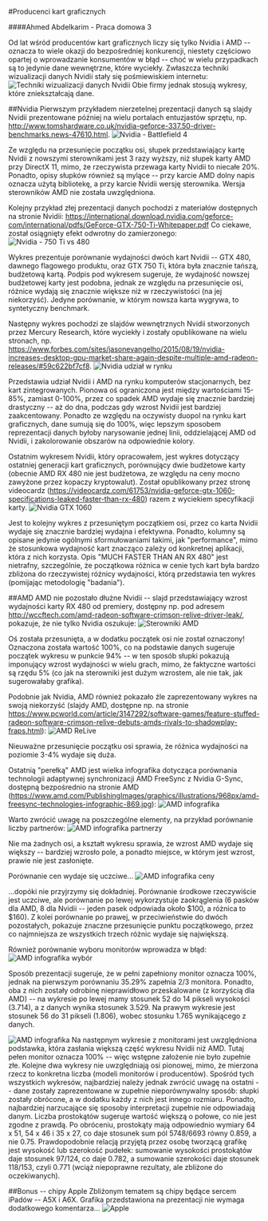 #Producenci kart graficznych

####Ahmed Abdelkarim - Praca domowa 3

Od lat wśród producentów kart graficznych liczy się tylko Nvidia i AMD -- oznacza to wiele okazji do bezpośredniej konkurencji, niestety częściowo opartej o wprowadzanie konsumentów w błąd -- choć w wielu przypadkach są to jedynie dane wewnętrzne, które wyciekły. Zwłaszcza techniki wizualizacji danych Nvidii stały się pośmiewiskiem internetu: 
![Techniki wizualizacji danych Nvidii](graph_techniques.png)
Obie firmy jednak stosują wykresy, które zniekształcają dane.

##Nvidia
Pierwszym przykładem nierzetelnej prezentacji danych są slajdy Nvidii prezentowane później na wielu portalach entuzjastów sprzętu, np. http://www.tomshardware.co.uk/nvidia-geforce-337.50-driver-benchmarks,news-47610.html.
![Nvidia - Battlefield 4](nvidia1.png)

Ze względu na przesunięcie początku osi, słupek przedstawiający kartę Nvidii z nowszymi sterownikami jest 3 razy wyższy, niż słupek karty AMD przy DirectX 11, mimo, że rzeczywista przewaga karty Nvidii to niecałe 20%. Ponadto, opisy słupków również są mylące -- przy karcie AMD dolny napis oznacza użytą bibliotekę, a przy karcie Nvidii wersję sterownika. Wersja sterowników AMD nie została uwzględniona.

Kolejny przykład złej prezentacji danych pochodzi z materiałów dostępnych na stronie Nvidii: https://international.download.nvidia.com/geforce-com/international/pdfs/GeForce-GTX-750-Ti-Whitepaper.pdf
Co ciekawe, został osiągnięty efekt odwrotny do zamierzonego:
![Nvidia - 750 Ti vs 480](nvidia2.png)

Wykres prezentuje porównanie wydajności dwóch kart Nvidii -- GTX 480, dawnego flagowego produktu, oraz GTX 750 Ti, która była znacznie tańszą, budżetową kartą. Podpis pod wykresem sugeruje, że wydajność nowszej budżetowej karty jest podobna, jednak ze względu na przesunięcie osi, różnice wydają się znacznie większe niż w rzeczywistości (na jej niekorzyść). Jedyne porównanie, w którym nowsza karta wygrywa, to syntetyczny benchmark.

Następny wykres pochodzi ze slajdów wewnętrznych Nvidii stworzonych przez Mercury Research, które wyciekły i zostały opublikowane na wielu stronach, np. https://www.forbes.com/sites/jasonevangelho/2015/08/19/nvidia-increases-desktop-gpu-market-share-again-despite-multiple-amd-radeon-releases/#59c622bf7cf8.
![Nvidia udział w rynku](nvidia3.jpg)

Przedstawia udział Nvidii i AMD na rynku komputerów stacjonarnych, bez kart zintegrowanych. Pionowa oś ograniczona jest między wartościami 15-85%, zamiast 0-100%, przez co spadek AMD wydaje się znacznie bardziej drastyczny -- aż do dna, podczas gdy wzrost Nvidii jest bardziej zaakcentowany. Ponadto ze względu na oczywisty duopol na rynku kart graficznych, dane sumują się do 100%, więc lepszym sposobem reprezentacji danych byłoby narysowanie jednej linii, oddzielającej AMD od Nvidii, i zakolorowanie obszarów na odpowiednie kolory.

Ostatnim wykresem Nvidii, który opracowałem, jest wykres dotyczący ostatniej generacji kart graficznych, porównujący dwie budżetowe karty (obecnie AMD RX 480 nie jest budżetowa, ze względu na ceny mocno zawyżone przez kopaczy kryptowalut). Został opublikowany przez stronę videocardz (https://videocardz.com/61753/nvidia-geforce-gtx-1060-specifications-leaked-faster-than-rx-480) razem z wyciekiem specyfikacji karty.
![Nvidia GTX 1060](nvidia4.jpg)

Jest to kolejny wykres z przesuniętym początkiem osi, przez co karta Nvidii wydaje się znacznie bardziej wydajna i efektywna. Ponadto, kolumny są opisane jedynie ogólnymi sformułowaniami takimi, jak "performance", mimo że stosunkowa wydajność kart znacząco zależy od konkretnej aplikacji, która z nich korzysta. Opis "MUCH FASTER THAN AN RX 480" jest nietrafny, szczególnie, że początkowa różnica w cenie tych kart była bardzo zbliżona do rzeczywistej różnicy wydajności, którą przedstawia ten wykres (pomijając metodologię "badania").

##AMD
AMD nie pozostało dłużne Nvidii -- slajd przedstawiający wzrost wydajności karty RX 480 od premiery, dostępny np. pod adresem http://wccftech.com/amd-radeon-software-crimson-relive-driver-leak/, pokazuje, że nie tylko Nvidia oszukuje:
![Sterowniki AMD](amd1.jpg)

Oś została przesunięta, a w dodatku początek osi nie został oznaczony! Oznaczona została wartość 100%, co na podstawie danych sugeruje początek wykresu w punkcie 94% -- w ten sposób słupki pokazują imponujący wzrost wydajności w wielu grach, mimo, że faktyczne wartości są rzędu 5% (co jak na sterowniki jest dużym wzrostem, ale nie tak, jak sugerowałaby grafika).

Podobnie jak Nvidia, AMD również pokazało źle zaprezentowany wykres na swoją niekorzyść (slajdy AMD, dostępne np. na stronie https://www.pcworld.com/article/3147292/software-games/feature-stuffed-radeon-software-crimson-relive-debuts-amds-rivals-to-shadowplay-fraps.html):
![AMD ReLive](amd2.jpg)

Nieuważne przesunięcie początku osi sprawia, że różnica wydajności na poziomie 3-4% wydaje się duża.

Ostatnią "perełką" AMD jest wielka infografika dotycząca porównania technologii adaptywnej synchronizacji AMD FreeSync z Nvidia G-Sync, dostępną bezpośrednio na stronie AMD (https://www.amd.com/PublishingImages/graphics/illustrations/968px/amd-freesync-technologies-infographic-869.jpg):
![AMD infografika](amd3.jpg)

Warto zwrócić uwagę na poszczególne elementy, na przykład porównanie liczby partnerów:
![AMD infografika partnerzy](amd31.png)

Nie ma żadnych osi, a kształt wykresu sprawia, że wzrost AMD wydaje się większy -- bardziej wzrosło pole, a ponadto miejsce, w którym jest wzrost, prawie nie jest zasłonięte.

Porównanie cen wydaje się uczciwe...
![AMD infografika ceny](amd32.png)

...dopóki nie przyjrzymy się dokładniej. Porównanie środkowe rzeczywiście jest uczciwe, ale porównanie po lewej wykorzystuje zaokrąglenia (6 pasków dla AMD, 8 dla Nvidii -- jeden pasek odpowiada około \$100, a różnica to \$160). Z kolei porównanie po prawej, w przeciwieństwie do dwóch pozostałych, pokazuje znaczne przesunięcie punktu początkowego, przez co najmniejsza ze wszystkich trzech różnic wydaje się największą.

Również porównanie wyboru monitorów wprowadza w błąd:
![AMD infografika wybór](amd33.png)

Sposób prezentacji sugeruje, że w pełni zapełniony monitor oznacza 100%, jednak na pierwszym porównaniu 35.29% zapełnia 2/3 monitora. Ponadto, oba z nich zostały odrobinę nieprawidłowo przeskalowane (z korzyścią dla AMD) -- na wykresie po lewej mamy stosunek 52 do 14 pikseli wysokości (3.714), a z danych wynika stosunek 3.529. Na prawym wykresie jest stosunek 56 do 31 pikseli (1.806), wobec stosunku 1.765 wynikającego z danych. 

![AMD infografika](amd34.png)
Na następnym wykresie z monitorami jest uwzględniona podstawka, która zasłania większą część wykresu Nvidii niż AMD. Tutaj pełen monitor oznacza 100% -- więc wstępne założenie nie było zupełnie złe.
Kolejne dwa wykresy nie uwzględniają osi pionowej, mimo, że mierzona rzecz to konkretna liczba (modeli monitorów i producentów). 
Spośród tych wszystkich wykresów, najbardziej należy jednak zwrócić uwagę na ostatni -- dane zostały zaprezentowane w zupełnie nieporównywalny sposób: słupki zostały obrócone, a w dodatku każdy z nich jest innego rozmiaru. Ponadto, najbardziej narzucające się sposoby interpretacji zupełnie nie odpowiadają danym. Liczba prostokątów sugeruje wartość większą o połowe, co nie jest zgodne z prawdą. Po obróceniu, prostokąty mają odpowiednio wymiary 64 x 51, 54 x 46 i 35 x 27, co daje stosunek sum pól 5748/6693 równy 0.859, a nie 0.75. 
Prawdopodobnie relacją przyjętą przez osobę tworzącą grafikę jest wysokość lub szerokość pudełek: sumowanie wysokości prostokątów daje stosunek 97/124, co daje 0.782, a sumowanie szerokości daje stosunek 118/153, czyli 0.771 (wciąż niepoprawne rezultaty, ale zbliżone do oczekiwanych).

##Bonus -- chipy Apple
Zbliżonym tematem są chipy będące sercem iPadów -- A5X i A6X. Grafika przedstawiona na prezentacji nie wymaga dodatkowego komentarza...
![Apple](apple1.jpg)